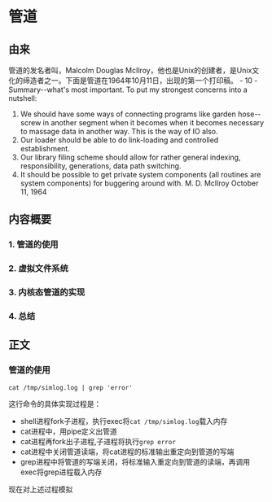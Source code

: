 # 管道
## 由来
管道的发名者叫，Malcolm Douglas McIlroy，他也是Unix的创建者，是Unix文化的缔造者之一。下面是管道在1964年10月11日，出现的第一个打印稿。
                       - 10 -
            Summary--what's most important.
    To put my strongest concerns into a nutshell:
1. We should have some ways of connecting programs like
garden hose--screw in another segment when it becomes when
it becomes necessary to massage data in another way.
This is the way of IO also.
2. Our loader should be able to do link-loading and
controlled establishment.
3. Our library filing scheme should allow for rather
general indexing, responsibility, generations, data path
switching.
4. It should be possible to get private system components
(all routines are system components) for buggering around with.
                                                M. D. McIlroy
                                                October 11, 1964

## 内容概要
### 1. 管道的使用
### 2. 虚拟文件系统
### 3. 内核态管道的实现
### 4. 总结

## 正文
### 管道的使用
```
cat /tmp/simlog.log | grep 'error'
```
这行命令的具体实现过程是：
* shell进程fork子进程，执行exec将```cat /tmp/simlog.log```载入内存
* cat进程中，用pipe定义出管道
* cat进程再fork出子进程,子进程将执行```grep error```
* cat进程中关闭管道读端，将cat进程的标准输出重定向到管道的写端
* grep进程中将管道的写端关闭，将标准输入重定向到管道的读端，再调用exec将grep进程载入内存

现在对上述过程模拟

